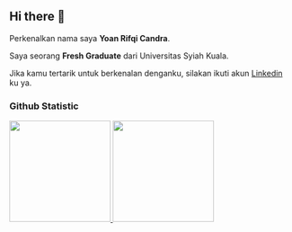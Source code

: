 ## Hi there 👋

Perkenalkan nama saya **Yoan Rifqi Candra**.<br>

Saya seorang **Fresh Graduate** dari Universitas Syiah Kuala.<br>

Jika kamu tertarik untuk berkenalan denganku, silakan ikuti akun [Linkedin](www.linkedin.com/in/yoanrifqicandra) ku ya.

### Github Statistic
<p align="left">
<a href="https://github.com/Azuredeer">
  <img height="180em" src="https://github-readme-stats-eight-theta.vercel.app/api?username=penuliscode&show_icons=true&theme=algolia&include_all_commits=true&count_private=true"/>
  <img height="180em" src="https://github-readme-stats-eight-theta.vercel.app/api/top-langs/?username=penuliscode&layout=compact&layout=compact&theme=algolia"/>
</a>
</p>


